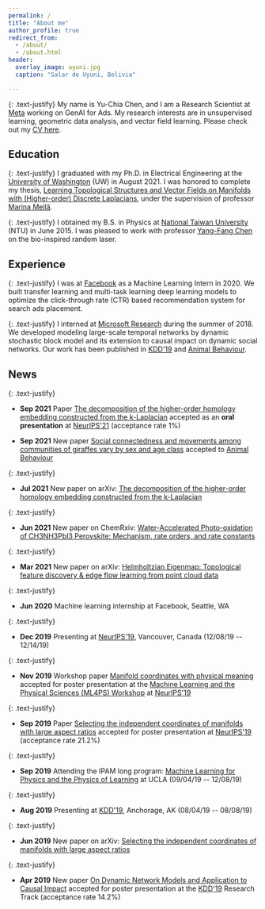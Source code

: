 ```yaml
---
permalink: /
title: "About me"
author_profile: true
redirect_from:
  - /about/
  - /about.html
header:
  overlay_image: uyuni.jpg
  caption: "Salar de Uyuni, Bolivia"

---
```

{: .text-justify}
My name is Yu-Chia Chen, and I am a Research Scientist at [Meta](https://engineering.fb.com) working on GenAI for Ads.
My research interests are in unsupervised learning, geometric data analysis, and vector field learning.
Please check out my [CV here](/cv/).


## Education
{: .text-justify}
I graduated with my Ph.D. in Electrical Engineering at the [University of Washington](https://www.washington.edu/) (UW) in August 2021.
I was honored to complete my thesis, [Learning Topological Structures and Vector Fields on Manifolds with (Higher-order) Discrete Laplacians](https://digital.lib.washington.edu/researchworks/handle/1773/48019), under the supervision of professor [Marina Meilă](https://www.stat.washington.edu/mmp/).

{: .text-justify}
I obtained my B.S. in Physics at [National Taiwan University](https://www.ntu.edu.tw/english/) (NTU) in June 2015.
I was pleased to work with professor [Yang-Fang Chen](https://web.phys.ntu.edu.tw/semiconductor/) on the bio-inspired random laser.

## Experience

{: .text-justify}
I was at [Facebook](https://engineering.fb.com) as a Machine Learning Intern in 2020. We built transfer learning and multi-task learning deep learning models to optimize the click-through rate (CTR) based recommendation system for search ads placement.


{: .text-justify}
I interned at [Microsoft Research](https://www.microsoft.com/en-us/research/) during the summer of 2018. We developed modeling large-scale temporal networks by dynamic stochastic block model and its extension to causal impact on dynamic social networks. Our work has been published in [KDD'19](https://doi.org/10.1145/3292500.3330990) and [Animal Behaviour](https://doi.org/10.1016/j.anbehav.2021.08.008).
<!-- We illustrated the power and the scalability of the model by studying publicly available temporal networks, e.g., MIT reality mining dataset and Mathoverflow networks, as well as an internal network which contains 50M nodes and 300M edges per snap shot. -->
<!-- The [paper](/publication/2019-dsbm-causal-impact) was accepted to [KDD'19](https://www.kdd.org/kdd2019/). -->



## News

{: .text-justify}
* **Sep 2021** Paper [The decomposition of the higher-order homology embedding constructed from the k-Laplacian](/publication/2021-harmonic-emb) accepted as an **oral presentation** at [NeurIPS'21](https://nips.cc/Conferences/) (acceptance rate 1%)

* **Sep 2021** New paper [Social connectedness and movements among communities of giraffes vary by sex and age class](/publication/2021-giraffe-social-network) accepted to [Animal Behaviour](https://doi.org/10.1016/j.anbehav.2021.08.008)

{: .text-justify}
* **Jul 2021**  New paper on arXiv: [The decomposition of the higher-order homology embedding constructed from the k-Laplacian](https://arxiv.org/abs/2107.10970)

{: .text-justify}
* **Jun 2021**  New paper on ChemRxiv: [Water-Accelerated Photo-oxidation of CH3NH3PbI3 Perovskite: Mechanism, rate orders, and rate constants](https://doi.org/10.33774/chemrxiv-2021-30ggh)

{: .text-justify}
* **Mar 2021**  New paper on arXiv: [Helmholtzian Eigenmap: Topological feature discovery & edge flow learning from point cloud data](https://arxiv.org/abs/2103.07626)

{: .text-justify}
* **Jun 2020**  Machine learning internship at Facebook, Seattle, WA

{: .text-justify}
* **Dec 2019** Presenting at [NeurIPS'19](https://nips.cc/Conferences/2019/), Vancouver, Canada (12/08/19 -- 12/14/19)

{: .text-justify}
* **Nov 2019** Workshop paper [Manifold coordinates with physical meaning](/publication/2019-manifold-lasso-short) accepted for poster presentation at the [Machine Learning and the Physical Sciences (ML4PS) Workshop](https://ml4physicalsciences.github.io) at [NeurIPS'19](https://nips.cc/Conferences/2019)

{: .text-justify}
* **Sep 2019** Paper [Selecting the independent coordinates of manifolds with large aspect ratios](/publication/2019-indep-coord-search) accepted for poster presentation at [NeurIPS'19](http://papers.nips.cc/paper/8393-selecting-the-independent-coordinates-of-manifolds-with-large-aspect-ratios) (acceptance rate 21.2%)

{: .text-justify}
* **Sep 2019** Attending the IPAM long program: [Machine Learning for Physics and the Physics of Learning](http://www.ipam.ucla.edu/programs/long-programs/machine-learning-for-physics-and-the-physics-of-learning/) at UCLA (09/04/19 -- 12/08/19)

{: .text-justify}
* **Aug 2019** Presenting at [KDD'19](https://www.kdd.org/kdd2019/), Anchorage, AK (08/04/19 -- 08/08/19)

{: .text-justify}
* **Jun 2019** New paper on arXiv: [Selecting the independent coordinates of manifolds with large aspect ratios](/publication/2019-indep-coord-search)

{: .text-justify}
* **Apr 2019** New paper [On Dynamic Network Models and Application to Causal Impact](/publication/2019-dsbm-causal-impact) accepted for poster presentation at the [KDD'19](https://doi.org/10.1145/3292500.3330990) Research Track (acceptance rate 14.2%)
